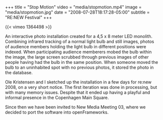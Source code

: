 +++
title = "Stop Motion"
video = "media/stopmotion.mp4"
image = "media/stopmotion.jpg"
date = "2008-07-28T18:17:28-05:00"
subtitle = "RE:NEW Festival"
+++

{{< vimeo 1364498 >}}

An interactive photo installation created for a 4,5 x 8 meter LED monolith. Combining infrared tracking of a normal light bulb and still images, photos of audience members holding the light bulb in different positions were indexed. When participating audience memberers mobed the bulb within the image, the large screen scrubbed through previous images of other people having had the bulb in the same position. When someone moved the bulb to an uninhabited spot with no previous photos, it stored the photo in the database.

Ole Kristensen and I sketched up the installation in a few days for re:new 2008, on a very short notice. The first iteration was done in processing, but with many memory issues. Despite that it ended up having a playful and informal presence in the Copenhagen Main Square.

Since then we have been invited to New Media Meeting 03, where we decided to port the software into openFrameworks.
